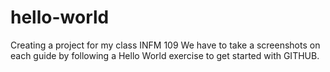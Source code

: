 # hello-world
Creating a project for my class INFM 109
We have to take a screenshots on each guide by following a Hello World exercise to get started with GITHUB.
